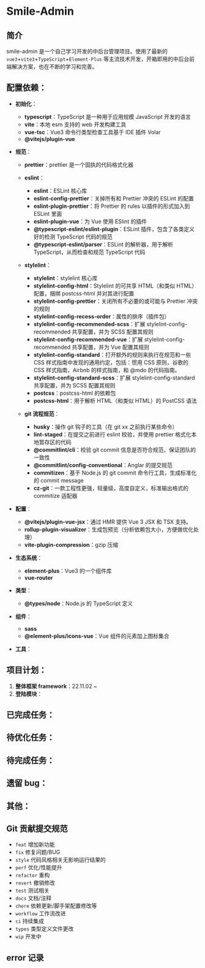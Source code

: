 # Smile-Admin

## 简介

smile-admin 是一个自己学习开发的中后台管理项目。使用了最新的 `vue3`+`vite3`+`TypeScript`+`Element-Plus` 等主流技术开发，开箱即用的中后台前端解决方案，也在不断的学习和完善。

## 配置依赖：

- **初始化**：
  - **typescript**：TypeScript 是一种用于应用规模 JavaScript 开发的语言
  - **vite**：本地 esm 支持的 web 开发构建工具
  - **vue-tsc**：Vue3 命令行类型检查工具基于 IDE 插件 Volar
  - **@vitejs/plugin-vue**
- **规范**：

  - **prettier**：prettier 是一个固执的代码格式化器
  - **eslint**：

    - **eslint**：ESLint 核心库
    - **eslint-config-prettier**：关掉所有和 Prettier 冲突的 ESLint 的配置
    - **eslint-plugin-prettier**：将 Prettier 的 rules 以插件的形式加入到 ESLint 里面
    - **eslint-plugin-vue**：为 Vue 使用 ESlint 的插件
    - **@typescript-eslint/eslint-plugin**：ESLint 插件，包含了各类定义好的检测 TypeScript 代码的规范
    - **@typescript-eslint/parser**：ESLint 的解析器，用于解析 TypeScript，从而检查和规范 TypeScript 代码

  - **stylelint**：

    - **stylelint**：stylelint 核心库
    - **stylelint-config-html**：Stylelint 的可共享 HTML（和类似 HTML）配置，捆绑 postcss-html 并对其进行配置
    - **stylelint-config-prettier**：关闭所有不必要的或可能与 Prettier 冲突的规则
    - **stylelint-config-recess-order**：属性的排序（插件包）
    - **stylelint-config-recommended-scss**：扩展 stylelint-config-recommended 共享配置，并为 SCSS 配置其规则
    - **stylelint-config-recommended-vue**：扩展 stylelint-config-recommended 共享配置，并为 Vue 配置其规则
    - **stylelint-config-standard**：打开额外的规则来执行在规范和一些 CSS 样式指南中发现的通用约定，包括：惯用 CSS 原则，谷歌的 CSS 样式指南，Airbnb 的样式指南，和 @mdo 的代码指南。
    - **stylelint-config-standard-scss**：扩展 stylelint-config-standard 共享配置，并为 SCSS 配置其规则
    - **postcss**：postcss-html 的依赖包
    - **postcss-html**：用于解析 HTML（和类似 HTML）的 PostCSS 语法

  - **git 流程规范**：
    - **husky**：操作 git 钩子的工具（在 git xx 之前执行某些命令）
    - **lint-staged**：在提交之前进行 eslint 校验，并使用 prettier 格式化本地暂存区的代码
    - **@commitlint/cli**：校验 git commit 信息是否符合规范，保证团队的一致性
    - **@commitlint/config-conventional**：Anglar 的提交规范
    - **commitizen**：基于 Node.js 的 git commit 命令行工具，生成标准化的 commit message
    - **cz-git**：一款工程性更强，轻量级，高度自定义，标准输出格式的 commitize 适配器

- **配置**：
  - **@vitejs/plugin-vue-jsx**：通过 HMR 提供 Vue 3 JSX 和 TSX 支持。
  - **rollup-plugin-visualizer**：生成包预览（分析依赖包大小，方便做优化处理）
  - **vite-plugin-compression**：gzip 压缩
- **生态系统**：

  - **element-plus**：Vue3 的一个组件库
  - **vue-router**

- **类型**：
  - **@types/node**：Node.js 的 TypeScript 定义
- **组件**：
  - **sass**
  - **@element-plus/icons-vue**：Vue 组件的元素加上图标集合
- **工具**：

## 项目计划：

1. **整体框架 framework**：22.11.02 ~
1. **登陆模块**：

## 已完成任务：

## 待优化任务：

## 待完成任务：

## 遗留 bug：

## 其他：

## Git 贡献提交规范

- `feat` 增加新功能
- `fix` 修复问题/BUG
- `style` 代码风格相关无影响运行结果的
- `perf` 优化/性能提升
- `refactor` 重构
- `revert` 撤销修改
- `test` 测试相关
- `docs` 文档/注释
- `chore` 依赖更新/脚手架配置修改等
- `workflow` 工作流改进
- `ci` 持续集成
- `types` 类型定义文件更改
- `wip` 开发中

## error 记录

